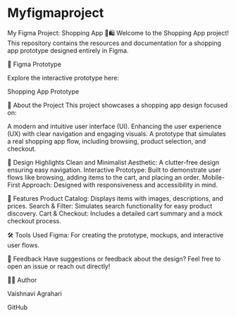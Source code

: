 # Myfigmaproject
My Figma Project: Shopping App 🎨🛍️
Welcome to the Shopping App project! This repository contains the resources and documentation for a shopping app prototype designed entirely in Figma.

🔗 Figma Prototype

Explore the interactive prototype here:

Shopping App Prototype

📝 About the Project
This project showcases a shopping app design focused on:

A modern and intuitive user interface (UI).
Enhancing the user experience (UX) with clear navigation and engaging visuals.
A prototype that simulates a real shopping app flow, including browsing, product selection, and checkout.

🎨 Design Highlights
Clean and Minimalist Aesthetic: A clutter-free design ensuring easy navigation.
Interactive Prototype: Built to demonstrate user flows like browsing, adding items to the cart, and placing an order.
Mobile-First Approach: Designed with responsiveness and accessibility in mind.

🌟 Features
Product Catalog: Displays items with images, descriptions, and prices.
Search & Filter: Simulates search functionality for easy product discovery.
Cart & Checkout: Includes a detailed cart summary and a mock checkout process.

🛠️ Tools Used
Figma: For creating the prototype, mockups, and interactive user flows.

📧 Feedback
Have suggestions or feedback about the design? Feel free to open an issue or reach out directly!

👩‍💻 Author

Vaishnavi Agrahari

GitHub
